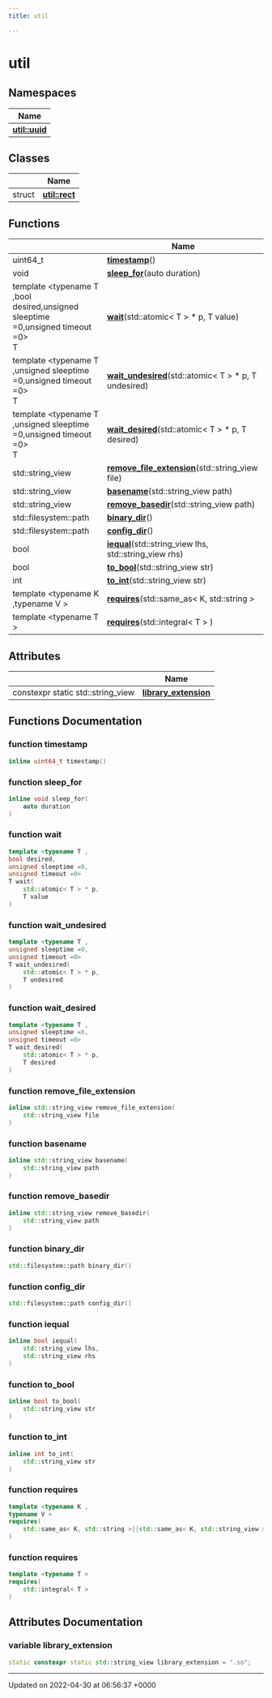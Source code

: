 ```yaml
---
title: util

---
```


# util



## Namespaces

| Name           |
| -------------- |
| **[util::uuid](Namespaces/namespaceutil_1_1uuid.md)**  |

## Classes

|                | Name           |
| -------------- | -------------- |
| struct | **[util::rect](Classes/structutil_1_1rect.md)**  |

## Functions

|                | Name           |
| -------------- | -------------- |
| uint64_t | **[timestamp](Namespaces/namespaceutil.md#function-timestamp)**() |
| void | **[sleep_for](Namespaces/namespaceutil.md#function-sleep-for)**(auto duration) |
| template <typename T ,bool desired,unsigned sleeptime =0,unsigned timeout =0\> <br>T | **[wait](Namespaces/namespaceutil.md#function-wait)**(std::atomic< T > * p, T value) |
| template <typename T ,unsigned sleeptime =0,unsigned timeout =0\> <br>T | **[wait_undesired](Namespaces/namespaceutil.md#function-wait-undesired)**(std::atomic< T > * p, T undesired) |
| template <typename T ,unsigned sleeptime =0,unsigned timeout =0\> <br>T | **[wait_desired](Namespaces/namespaceutil.md#function-wait-desired)**(std::atomic< T > * p, T desired) |
| std::string_view | **[remove_file_extension](Namespaces/namespaceutil.md#function-remove-file-extension)**(std::string_view file) |
| std::string_view | **[basename](Namespaces/namespaceutil.md#function-basename)**(std::string_view path) |
| std::string_view | **[remove_basedir](Namespaces/namespaceutil.md#function-remove-basedir)**(std::string_view path) |
| std::filesystem::path | **[binary_dir](Namespaces/namespaceutil.md#function-binary-dir)**() |
| std::filesystem::path | **[config_dir](Namespaces/namespaceutil.md#function-config-dir)**() |
| bool | **[iequal](Namespaces/namespaceutil.md#function-iequal)**(std::string_view lhs, std::string_view rhs) |
| bool | **[to_bool](Namespaces/namespaceutil.md#function-to-bool)**(std::string_view str) |
| int | **[to_int](Namespaces/namespaceutil.md#function-to-int)**(std::string_view str) |
| template <typename K ,typename V \> <br>| **[requires](Namespaces/namespaceutil.md#function-requires)**(std::same_as< K, std::string >||std::same_as< K, std::string_view > ) |
| template <typename T \> <br>| **[requires](Namespaces/namespaceutil.md#function-requires)**(std::integral< T > ) |

## Attributes

|                | Name           |
| -------------- | -------------- |
| constexpr static std::string_view | **[library_extension](Namespaces/namespaceutil.md#variable-library-extension)**  |


## Functions Documentation

### function timestamp

```cpp
inline uint64_t timestamp()
```


### function sleep_for

```cpp
inline void sleep_for(
    auto duration
)
```


### function wait

```cpp
template <typename T ,
bool desired,
unsigned sleeptime =0,
unsigned timeout =0>
T wait(
    std::atomic< T > * p,
    T value
)
```


### function wait_undesired

```cpp
template <typename T ,
unsigned sleeptime =0,
unsigned timeout =0>
T wait_undesired(
    std::atomic< T > * p,
    T undesired
)
```


### function wait_desired

```cpp
template <typename T ,
unsigned sleeptime =0,
unsigned timeout =0>
T wait_desired(
    std::atomic< T > * p,
    T desired
)
```


### function remove_file_extension

```cpp
inline std::string_view remove_file_extension(
    std::string_view file
)
```


### function basename

```cpp
inline std::string_view basename(
    std::string_view path
)
```


### function remove_basedir

```cpp
inline std::string_view remove_basedir(
    std::string_view path
)
```


### function binary_dir

```cpp
std::filesystem::path binary_dir()
```


### function config_dir

```cpp
std::filesystem::path config_dir()
```


### function iequal

```cpp
inline bool iequal(
    std::string_view lhs,
    std::string_view rhs
)
```


### function to_bool

```cpp
inline bool to_bool(
    std::string_view str
)
```


### function to_int

```cpp
inline int to_int(
    std::string_view str
)
```


### function requires

```cpp
template <typename K ,
typename V >
requires(
    std::same_as< K, std::string >||std::same_as< K, std::string_view > 
)
```


### function requires

```cpp
template <typename T >
requires(
    std::integral< T > 
)
```



## Attributes Documentation

### variable library_extension

```cpp
static constexpr static std::string_view library_extension = ".so";
```





-------------------------------

Updated on 2022-04-30 at 06:56:37 +0000